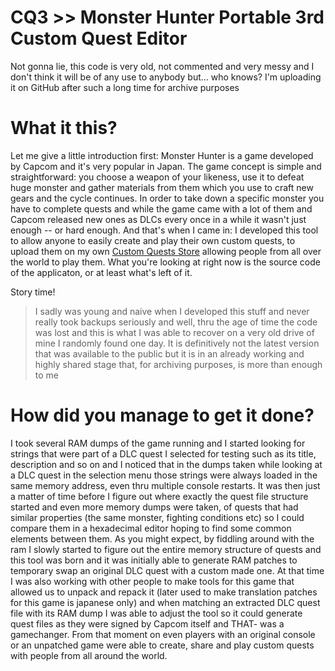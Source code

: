 # CQ3 >> Monster Hunter Portable 3rd Custom Quest Editor

Not gonna lie, this code is very old, not commented and very messy and I don't think it will be of any use to anybody but... who knows? I'm uploading it on GitHub after such a long time for archive purposes

# What it this?
Let me give a little introduction first: Monster Hunter is a game developed by Capcom and it's very popular in Japan.
The game concept is simple and straightforward: you choose a weapon of your likeness, use it to defeat huge monster and gather materials from them which you use to craft new gears and the cycle continues.
In order to take down a specific monster you have to complete quests and while the game came with a lot of them and Capcom released new ones as DLCs every once in a while it wasn't just enough -- or hard enough.
And that's when I came in: I developed this tool to allow anyone to easily create and play their own custom quests, to upload them on my own [Custom Quests Store](https://github.com/nyirsh/MH3P-CQS) allowing people from all over the world to play them.
What you're looking at right now is the source code of the applicaton, or at least what's left of it.

Story time!
> I sadly was young and naive when I developed this stuff and never really took backups seriously and well, thru the age of time the code was lost and this is what I was able to recover on a very old drive of mine I randomly found one day.
> It is definitively not the latest version that was available to the public but it is in an already working and highly shared stage that, for archiving purposes, is more than enough to me

# How did you manage to get it done?
I took several RAM dumps of the game running and I started looking for strings that were part of a DLC quest I selected for testing such as its title, description and so on and I noticed that in the dumps taken while looking at a DLC quest in the selection menu those strings were always loaded in the same memory address, even thru multiple console restarts. It was then just a matter of time before I figure out where exactly the quest file structure started and even more memory dumps were taken, of quests that had similar properties (the same monster, fighting conditions etc) so I could compare them in a hexadecimal editor hoping to find some common elements between them. As you might expect, by fiddling around with the ram I slowly started to figure out the entire memory structure of quests and this tool was born and it was initially able to generate RAM patches to temporary swap an original DLC quest with a custom made one.
At that time I was also working with other people to make tools for this game that allowed us to unpack and repack it (later used to make translation patches for this game is japanese only) and when matching an extracted DLC quest file with its RAM dump I was able to adjust the tool so it could generate quest files as they were signed by Capcom itself and THAT- was a gamechanger.
From that moment on even players with an original console or an unpatched game were able to create, share and play custom quests with people from all around the world.
